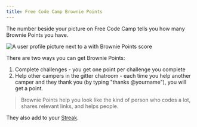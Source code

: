 ```yaml
---
title: Free Code Camp Brownie Points
---
```

The number beside your picture on Free Code Camp tells you how many Brownie Points you have. 

![A user profile picture next to a with Brownie Points score](//discourse-user-assets.s3.amazonaws.com/original/2X/a/aa0c6b56b3b0d4f3acd63212b5e737fdcdd75729.png)

There are two ways you can get Brownie Points:

1.  Complete challenges - you get one point per challenge you complete
2.  Help other campers in the gitter chatroom - each time you help another camper and they thank you (by typing "thanks <span class="mention">@yourname</span>"), you will get a point.

> Brownie Points help you look like the kind of person who codes a lot, shares relevant links, and helps people.

They also add to your [Streak](http://forum.freecodecamp.com/t/free-code-camp-streaks/18379).
